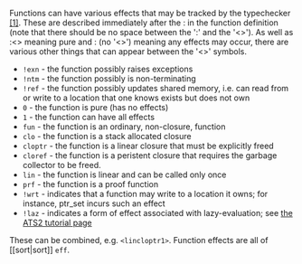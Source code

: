 Functions can have various effects that may be tracked by the typechecker [\[1\]][1].  These are described immediately after the : in the function definition (note that there should be no space between the ':' and the '<>'). As well as :<> meaning pure and : (no '<>') meaning any effects may occur, there are various other things that can appear between the '<>' symbols.

* `!exn` - the function possibly raises exceptions
* `!ntm` - the function possibly is non-terminating
* `!ref` - the function possibly updates shared memory, i.e. can read from or write to a location that one knows exists but does not own
* `0` - the function is pure (has no effects)
* `1` - the function can have all effects
* `fun` - the function is an ordinary, non-closure, function
* `clo` - the function is a stack allocated closure
* `cloptr` - the function is a linear closure that must be explicitly freed
* `cloref` - the function is a peristent closure that requires the garbage collector to be freed. 
* `lin` - the function is linear and can be called only once
* `prf` - the function is a proof function
* `!wrt` - indicates that a function may write to a location it owns; for instance, ptr_set incurs such an effect
* `!laz` - indicates a form of effect associated with lazy-evaluation; see [the ATS2 tutorial page](http://ats-lang.sourceforge.net/DOCUMENT/ATS2TUTORIAL/HTML/c764.html)

These can be combined, e.g. `<lincloptr1>`. Function effects are all of [[sort|sort]] `eff`.

[1]: https://groups.google.com/forum/#!searchin/ats-lang-users/function$20effects/ats-lang-users/88CYxwKl0M0/GAvDQQKkzJ8J